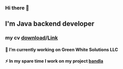 ### Hi there 👋 
##  I'm Java backend developer
### my cv [download](https://github.com/nazarovctrl/nazarovctrl/files/12024326/Azimjon.Nazarov.CV.pdf)/<a href="https://drive.google.com/file/d/18tsxOKMAeniylkhuzH_ZVo6fbgU6VM63/view?usp=sharing" target="_blank" rel="noopener noreferrer">Link</a>

#### 🔭 I’m currently working on Green White Solutions LLC
#### ⚡ In my spare time I work on my project [bandla](https://github.com/nazarovctrl/bandla)

<!--
**nazarovctrl/nazarovctrl** is a ✨ _special_ ✨ repository because its `README.md` (this file) appears on your GitHub profile.

Here are some ideas to get you started:

  🔭 I’m currently working on Green White Solutions LLC
- 🌱 I’m currently learning ...
- 👯 I’m looking to collaborate on ...
- 🤔 I’m looking [Uploading Azimjon Nazarov CV (1).pdf…]()
for help with ...
- 💬 Ask me about ...
- 📫 How to reach me: ...
- 😄 Pronouns: ...
- ⚡ Fun fact: ...
-->
